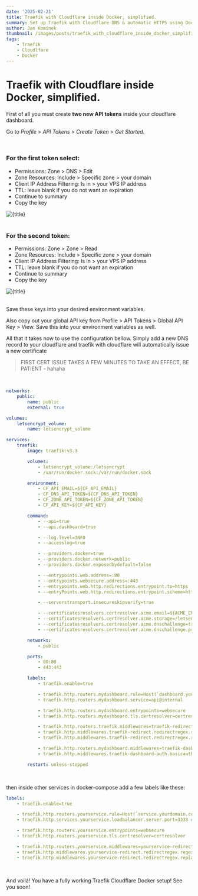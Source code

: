 ```yaml
---
date: '2025-02-21'
title: Traefik with Cloudflare inside Docker, simplified.
summary: Set up Traefik with Cloudflare DNS & automatic HTTPS using Docker, API tokens, and secure middleware in a few easy steps.
author: Jan Komínek
thumbnail: /images/posts/traefik_with_cloudflare_inside_docker_simplified/thumbnail.webp
tags:
    - Traefik
    - Cloudlfare
    - Docker
---
```


# Traefik with Cloudflare inside Docker, simplified.

First of all you must create **two new API tokens** inside your cloudflare dashboard.

Go to _Profile_ > _API Tokens_ > _Create Token_ > _Get Started_.

<br />

### For the first token select:

- Permissions: Zone > DNS > Edit
- Zone Resources: Include > Specific zone > your domain
- Client IP Address Filtering: Is in > your VPS IP address
- TTL: leave blank if you do not want an expiration
- Continue to summary
- Copy the key

<div class="flex justify-center items-center mb-16">
    <img src="/images/posts/traefik_with_cloudflare_inside_docker_simplified/image.webp" alt={title} class="w-3/4 object-cover" />
</div>

<br />

### For the second token:

- Permissions: Zone > Zone > Read
- Zone Resources: Include > Specific zone > your domain
- Client IP Address Filtering: Is in > your VPS IP address
- TTL: leave blank if you do not want an expiration
- Continue to summary
- Copy the key

<div class="flex justify-center items-center mb-16">
    <img src="/images/posts/traefik_with_cloudflare_inside_docker_simplified/image_2.webp" alt={title} class="w-3/4 object-cover" />
</div>

<br />

Save these keys into your desired environment variables.

Also copy out your global API key from Profile > API Tokens > Global API Key > View. Save this into your environment variables as well.

All that it takes now to use the configuration bellow. Simply add a new DNS record to your cloudflare and traefik with cloudflare will automatically issue a new certificate

> FIRST CERT ISSUE TAKES A FEW MINUTES TO TAKE AN EFFECT, BE PATIENT - hahaha

<br />

```yaml
networks:
    public:
        name: public
        external: true

volumes:
    letsencrypt_volume:
        name: letsencrypt_volume

services:
    traefik:
        image: traefik:v3.3

        volumes:
            - letsencrypt_volume:/letsencrypt
            - /var/run/docker.sock:/var/run/docker.sock

        environment:
            - CF_API_EMAIL=${CF_API_EMAIL}
            - CF_DNS_API_TOKEN=${CF_DNS_API_TOKEN}
            - CF_ZONE_API_TOKEN=${CF_ZONE_API_TOKEN}
            - CF_API_KEY=${CF_API_KEY}

        command:
            - --api=true
            - --api.dashboard=true

            - --log.level=INFO
            - --accesslog=true

            - --providers.docker=true
            - --providers.docker.network=public
            - --providers.docker.exposedbydefault=false

            - --entrypoints.web.address=:80
            - --entrypoints.websecure.address=:443
            - --entrypoints.web.http.redirections.entrypoint.to=https
            - --entryPoints.web.http.redirections.entrypoint.scheme=https

            - --serverstransport.insecureskipverify=true

            - --certificatesresolvers.certresolver.acme.email=${ACME_EMAIL}
            - --certificatesresolvers.certresolver.acme.storage=/letsencrypt/acme.json
            - --certificatesresolvers.certresolver.acme.dnschallenge=true
            - --certificatesresolvers.certresolver.acme.dnschallenge.provider=cloudflare

        networks:
            - public

        ports:
            - 80:80
            - 443:443

        labels:
            - traefik.enable=true

            - traefik.http.routers.mydashboard.rule=Host(`dashboard.yourdomain.com`) || Host(`www.dashboard.yourdomain.com`)
            - traefik.http.routers.mydashboard.service=api@internal

            - traefik.http.routers.mydashboard.entrypoints=websecure
            - traefik.http.routers.mydashboard.tls.certresolver=certresolver

            - traefik.http.routers.traefik.middlewares=traefik-redirect
            - traefik.http.middlewares.traefik-redirect.redirectregex.regex=^https://www\.(.*)
            - traefik.http.middlewares.traefik-redirect.redirectregex.replacement=https://$${1}

            - traefik.http.routers.mydashboard.middlewares=traefik-dashboard-auth
            - traefik.http.middlewares.traefik-dashboard-auth.basicauth.users=${DASHBOARD_USER}:${DASHBOARD_PASSWORD}

        restart: unless-stopped
```

<br />

then inside other services in docker-compose add a few labels like these:

```yaml
labels:
    - traefik.enable=true

    - traefik.http.routers.yourservice.rule=Host(`service.yourdomain.com`) || Host(`www.service.yourdomain.com`)
    - traefik.http.services.yourservice.loadbalancer.server.port=3333 # Your docker service port you wish to route traffic to

    - traefik.http.routers.yourservice.entrypoints=websecure
    - traefik.http.routers.yourservice.tls.certresolver=certresolver

    - traefik.http.routers.yourservice.middlewares=yourservice-redirect
    - traefik.http.middlewares.yourservice-redirect.redirectregex.regex=^https://www\.(.*)
    - traefik.http.middlewares.yourservice-redirect.redirectregex.replacement=https://$${1}
```

<br />

And voilá! You have a fully working Traefik Cloudflare Docker setup! See you soon!
